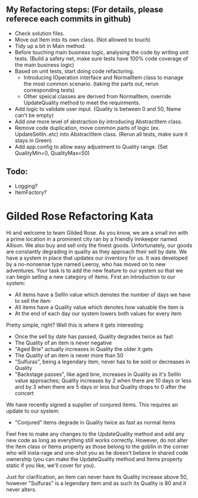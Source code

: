 
## My Refactoring steps: (For details, please referece each commits in github)
- Check solution files. 
- Move out Item into its own class. (Not allowed to touch)
- Tidy up a bit in Main method.
- Before touching main business logic, analysing the code by writing unit tests. 
	(Build a safety net, make sure tests have 100% code coverage of the main business logic)
- Based on unit tests, start doing code refactoring.
	- Introducing IOperation interface and NormalItem class to manage the most common scenario. (taking the parts out, rerun corresponding tests)
	- Other speical classes are derived from NormalItem, override UpdateQuality method to meet the requirments. 
- Add logic to validate user input. (Quality is between 0 and 50, Name can't be empty)
- Add one more level of abstraction by introducing AbstractItem class. 
- Remove code duplication, move common parts of logic (ex. UpdateSellIn..etc) into AbstractItem class. (Rerun all tests, make sure it stays in Green)
- Add app.config to allow easy adjustment to Quality range. (Set QualityMin=0, QualityMax=50)


## Todo:
- Logging?
- ItemFactory?


# Gilded Rose Refactoring Kata

Hi and welcome to team Gilded Rose. As you know, we are a small inn with a 
prime location in a prominent city ran by a friendly innkeeper named 
Allison. We also buy and sell only the finest goods. Unfortunately, our 
goods are constantly degrading in quality as they approach their sell by 
date. We have a system in place that updates our inventory for us. It was 
developed by a no-nonsense type named Leeroy, who has moved on to new 
adventures. Your task is to add the new feature to our system so that we 
can begin selling a new category of items. First an introduction to our 
system:

- All items have a SellIn value which denotes the number of days we have 
to sell the item
- All items have a Quality value which denotes how valuable the item is
- At the end of each day our system lowers both values for every item

Pretty simple, right? Well this is where it gets interesting:

- Once the sell by date has passed, Quality degrades twice as fast
- The Quality of an item is never negative
- "Aged Brie" actually increases in Quality the older it gets
- The Quality of an item is never more than 50
- "Sulfuras", being a legendary item, never has to be sold or decreases 
in Quality
- "Backstage passes", like aged brie, increases in Quality as it's SellIn 
value approaches; Quality increases by 2 when there are 10 days or less 
and by 3 when there are 5 days or less but Quality drops to 0 after the 
concert

We have recently signed a supplier of conjured items. This requires an 
update to our system:

- "Conjured" items degrade in Quality twice as fast as normal items

Feel free to make any changes to the UpdateQuality method and add any 
new code as long as everything still works correctly. However, do not 
alter the Item class or Items property as those belong to the goblin 
in the corner who will insta-rage and one-shot you as he doesn't 
believe in shared code ownership (you can make the UpdateQuality 
method and Items property static if you like, we'll cover for you).

Just for clarification, an item can never have its Quality increase 
above 50, however "Sulfuras" is a legendary item and as such its 
Quality is 80 and it never alters.
